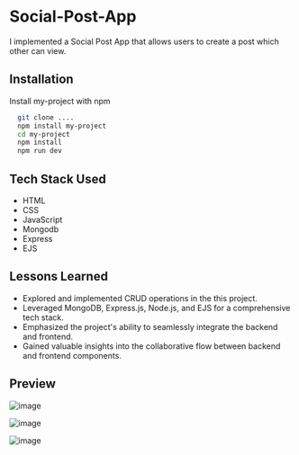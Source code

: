 
# Social-Post-App

I implemented a Social Post App that allows users to create a post which other can view.
## Installation

Install my-project with npm

```bash
  git clone ....
  npm install my-project
  cd my-project
  npm install 
  npm run dev
```
    
## Tech Stack Used
- HTML 
- CSS
- JavaScript
- Mongodb
- Express 
- EJS  




## Lessons Learned

- Explored and implemented CRUD operations in the this project.
- Leveraged MongoDB, Express.js, Node.js, and EJS for a comprehensive tech  stack.
- Emphasized the project's ability to seamlessly integrate the backend and  frontend.
- Gained valuable insights into the collaborative flow between backend and frontend components.




## Preview
![image](https://github.com/vineet-53/social-app/assets/116667797/3e680713-c862-48a8-a96b-c4f7e7b4a473)

![image](https://github.com/vineet-53/social-app/assets/116667797/341a9a51-9e2c-4752-bab7-393add89121b)

![image](https://github.com/vineet-53/social-app/assets/116667797/f9901284-b7ef-4433-b650-af83972fd980)


